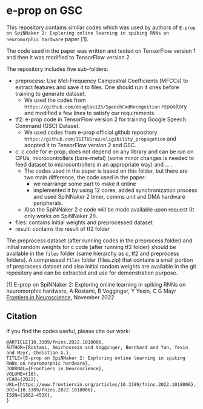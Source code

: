 # e-prop on GSC

This repository contains similar codes which was used by authors of `E-prop on SpiNNaker 2: Exploring online learning in spiking RNNs on neuromorphic hardware` paper [1].

The code used in the paper was written and tested on TensorFlow version 1 and then it was modified to TensorFlow version 2.

The repository includes five sub-folders:

- preprocess: Use Mel-Frequency Campestral Coefficients (MFCCs) to extract features and save it to files. One should run it ones before training to generate dataset. 
  - We used the codes from `https://github.com/douglas125/SpeechCmdRecognition` repository and modified a few lines to satisfy our requirements.
- tf2: e-prop code in TensorFlow version 2 for training Google Speech Command (GSC) Dataset.
  - We used codes from e-prop official github repository `https://github.com/IGITUGraz/eligibility_propagation` and adopted it to TensorFlow version 2 and GSC.
- c: c code for e-prop, does not depend on any library and can be run on CPUs, microcontrollers (bare-metal) (some minor changes is needed to feed dataset to microcontrollers in an appropriate way) and ... .
  - The codes used in the paper is based on this folder, but there are two main difference, the code used in the paper:
    - we rearrange some part to make it online 
    - implemented it by using 12 cores, added synchronization process and used SpiNNaker 2 timer, comms unit and DMA hardware peripherals.
  - Also the SpiNNaker 2 c code will be made available upon request (It only works on SpiNNaker 2!).
- files: contains initial weights and preprocessed dataset
- result: contains the result of tf2 folder

The preprocess dataset (after running codes in the preprocess folder) and initial random weights for c code (after running tf2 folder) should be available in the `files` folder (same hierarchy as c, tf2 and preprocess folders). A compressed `files` folder (files.zip) that contains a small portion of preprocess dataset and also initial random weights are available in the git repository and can be extracted and use for demonstration purpose.

[1] E-prop on SpiNNaker 2: Exploring online learning in spiking RNNs on neuromorphic hardware,
A Rostami, B Vogginger, Y Yexin, C G Mayr
[Frontiers in Neuroscience](https://www.frontiersin.org/articles/10.3389/fnins.2022.1018006/full), November 2022
## Citation

If you find the codes useful, please cite our work:

```
@ARTICLE{10.3389/fnins.2022.1018006,
AUTHOR={Rostami, Amirhossein and Vogginger, Bernhard and Yan, Yexin and Mayr, Christian G.},    
TITLE={E-prop on SpiNNaker 2: Exploring online learning in spiking RNNs on neuromorphic hardware},
JOURNAL={Frontiers in Neuroscience},
VOLUME={16},
YEAR={2022},
URL={https://www.frontiersin.org/articles/10.3389/fnins.2022.1018006},
DOI={10.3389/fnins.2022.1018006},
ISSN={1662-453X},
}
```
